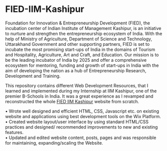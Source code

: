 # FIED-IIM-Kashipur

Foundation for Innovation & Entrepreneurship Development (FIED), the incubation center of Indian Institute of Management Kashipur, is an initiative to nurture and strengthen the entrepreneurship ecosystem of India. With the help of Ministry of Agriculture, Department of Science and Technology, Uttarakhand Government and other supporting partners, FIED is set to incubate the most promising start-ups of India in the domains of Tourism and Hospitality, Agriculture, Art and Craft, and Education. Our mission is
to be the leading incubator of India by 2025 and offer a comprehensive ecosystem for mentoring, funding and growth of start-ups in India with the aim of developing the nation as a hub of Entrepreneurship Research, Development and Training.

This repository contains different Web Development Resources, that I learned and implemented during my Internship at IIM Kashipur, one of the premier B-Schools in India.
It was a great experience as I revamped and reconstructed the whole [FIED IIM Kashipur](https://www.fied.in/) website from scratch.


• Wrote well designed and efficient HTML, CSS, Javascript etc. on existing
website and applications using best development tools on the Wix Platform.\
• Created website layout/user interface by using standard HTML/CSS practices
and designed/ recommended improvements to new and existing features.\
• Updated and edited website content, posts, pages and was responsible for
maintaining, expanding/scaling the Website.

